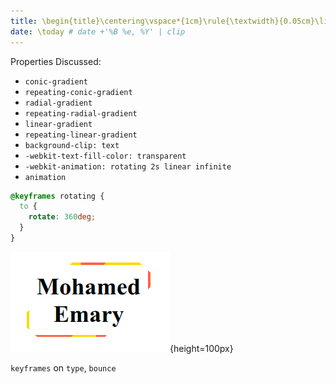 ```yaml
---
title: \begin{title}\centering\vspace*{1cm}\rule{\textwidth}{0.05cm}\linebreak\vspace{0.5cm}{\Huge\bfseries Practice Session \par}\vspace{0.1cm}\hrule\end{title}
date: \today # date +'%B %e, %Y' | clip
---
```


Properties Discussed:

- `conic-gradient`
- `repeating-conic-gradient`
- `radial-gradient`
- `repeating-radial-gradient`
- `linear-gradient`
- `repeating-linear-gradient`
- `background-clip: text`
- `-webkit-text-fill-color: transparent`
- `-webkit-animation: rotating 2s linear infinite`
- `animation`

<!-- خدناها امتي دي -->
```{.css .numberLines}
@keyframes rotating {
  to {
    rotate: 360deg;
  }
}
```

![animation](image/animation.png){height=100px}

`keyframes` on `type`, `bounce`
